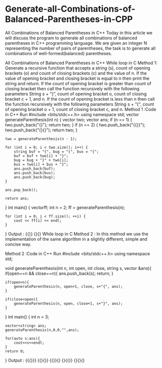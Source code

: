 # Generate-all-Combinations-of-Balanced-Parentheses-in-CPP

All Combinations of Balanced Parentheses in C++
Today in this article we will discuss the program to generate all combinations of balanced parentheses in C++ programming language. We are given an integer N representing the number of pairs of parentheses, the task is to generate all combinations of well-formed(balanced) parentheses.

All Combinations of Balanced Parentheses in C++
While loop in C
Method 1:
Generate a recursive function that accepts a string (s), count of opening brackets (o) and count of closing brackets (c) and the value of n.
If the value of opening bracket and closing bracket is equal to n then print the string and return.
If the count of opening bracket is greater than count of closing bracket then call the function recursively with the following parameters String s + “}”, count of opening bracket o, count of closing bracket c + 1, and n.
If the count of opening bracket is less than n then call the function recursively with the following parameters String s + “{“, count of opening bracket o + 1, count of closing bracket c, and n.
Method 1 :Code in C++
Run
#include <bits/stdc++.h>
using namespace std;
vector<string> generateParenthesis(int n)
{
    vector<string> two;
    vector<string> ans;
    if (n == 1) {
        two.push_back("{}");
        return two;
    } 
    if (n == 2) {
        two.push_back("{{}}");
        two.push_back("{}{}");
        return two;
    }
 
    two = generateParenthesis(n - 1);
    
    for (int i = 0; i < two.size(); i++) {
        string buf = "{", bug = "{", bus = "{";
        buf = buf + two[i] + "}";
        bug = bug + "}" + two[i];
        bus = two[i] + bus + "}";
        ans.push_back(buf);
        ans.push_back(bus);
        ans.push_back(bug);
    }
 
    ans.pop_back();
 
    return ans;
}
int main()
{
    vector<string>ff; 
    int n = 2;
    ff = generateParenthesis(n); 
 
    for (int i = 0; i < ff.size(); ++i) {
        cout << ff[i] << endl; 
    }
}
Output :
{{}}
{}{}
While loop in C
Method 2 :
In this method we use the implementation of the same algorithm in a slightly different, simple and concise way.

Method 2 :Code in C++
Run
#include <bits/stdc++.h>
using namespace std;

void generateParenthesis(int n, int open, int close, string s, vector<string> &ans){
    if(open==n && close==n){
        ans.push_back(s);
        return;
    } 

    if(open<n){
        generateParenthesis(n, open+1, close, s+"{", ans);
    }

    if(close<open){
        generateParenthesis(n, open, close+1, s+"}", ans);
    }
       
}
int main() {
    int n = 3;
    
    vector<string> ans;
    generateParenthesis(n,0,0,"",ans);
     
    for(auto s:ans){
        cout<<s<<endl;
    }
    return 0;
}
Output :
{{{}}}
{{}{}}
{{}}{}
{}{{}}
{}{}{}
